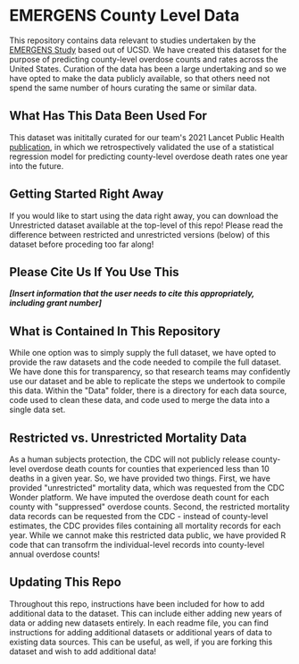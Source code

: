 # EMERGENS County Level Data

This repository contains data relevant to studies undertaken by the [EMERGENS Study](https://www.emergens-project) based out of UCSD. We have created this dataset for the purpose of predicting county-level overdose counts and rates across the United States. Curation of the data has been a large undertaking and so we have opted to make the data publicly available, so that others need not spend the same number of hours curating the same or similar data.

## What Has This Data Been Used For

This dataset was inititally curated for our team's 2021 Lancet Public Health [publication](https://www.thelancet.com/journals/lanpub/article/PIIS2468-2667(21)00080-3/fulltext), in which we retrospectively validated the use of a statistical regression model for predicting county-level overdose death rates one year into the future.

## Getting Started Right Away

If you would like to start using the data right away, you can download the Unrestricted dataset available at the top-level of this repo! Please read the difference between restricted and unrestricted versions (below) of this dataset before proceding too far along!

## Please Cite Us If You Use This

***[Insert information that the user needs to cite this appropriately, including grant number]***

## What is Contained In This Repository

While one option was to simply supply the full dataset, we have opted to provide the raw datasets and the code needed to compile the full dataset. We have done this for transparency, so that research teams may confidently use our dataset and be able to replicate the steps we undertook to compile this data. Within the "Data" folder, there is a directory for each data source, code used to clean these data, and code used to merge the data into a single data set. 

## Restricted vs. Unrestricted Mortality Data

As a human subjects protection, the CDC will not publicly release county-level overdose death counts for counties that experienced less than 10 deaths in a given year. So, we have provided two things. First, we have provided "unrestricted" mortality data, which was requested from the CDC Wonder platform. We have imputed the overdose death count for each county with "suppressed" overdose counts. Second, the restricted mortality data records can be requested from the CDC - instead of county-level estimates, the CDC provides files containing all mortality records for each year. While we cannot make this restricted data public, we have provided R code that can transofrm the individual-level records into county-level annual overdose counts!

## Updating This Repo

Throughout this repo, instructions have been included for how to add additional data to the dataset. This can include either adding new years of data or adding new datasets entirely. In each readme file, you can find instructions for adding additional datasets or additional years of data to existing data sources. This can be useful, as well, if you are forking this dataset and wish to add additional data!
